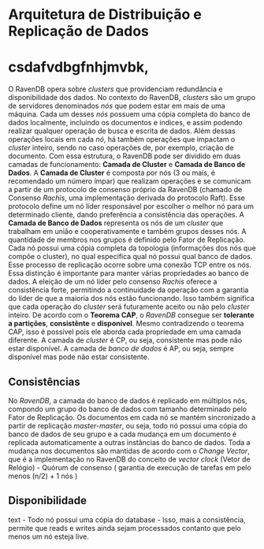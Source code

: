 # Arquitetura de Distribuição e Replicação de Dados
# csdafvdbgfnhjmvbk,
O RavenDB opera sobre *clusters* que providenciam redundância e disponibilidade dos dados. No contexto do RavenDB, *clusters* são um grupo de servidores denominados *nós* que podem estar em mais de uma máquina. Cada um desses *nós* possuem uma cópia completa do banco de dados localmente, incluindo os documentos e índices, e assim podendo realizar qualquer operação de busca e escrita de dados. Além dessas operações locais em cada *nó*, há também operações que impactam o *cluster* inteiro, sendo no caso operações de, por exemplo, criação de documento. Com essa estrutura, o RavenDB pode ser dividido em duas camadas de funcionamento: **Camada de Cluster** e **Camada de Banco de Dados**.
A **Camada de Cluster** é composta por nós (3 ou mais, é recomendado um número ímpar) que realizam operações e se comunicam a partir de um protocolo de consenso próprio da RavenDB (chamado de Consenso *Rachis*, uma implementação derivada do protocolo Raft). Esse protocolo define um nó líder responsável por escolher o melhor nó para um determinado cliente, dando preferência a consistência das operações. 
A **Camada de Banco de Dados** representa os nós de um *cluster* que trabalham em união e cooperativamente e também grupos desses nós. A quantidade de membros nos grupos é definido pelo Fator de Replicação. Cada nó possui uma cópia completa da topologia (informações dos nós que compõe o cluster), no qual especifica qual nó possui qual banco de dados. Esse processo de replicação ocorre sobre uma conexão TCP entre os nós.
Essa distinção é importante para manter várias propriedades ao banco de dados. A eleição de um nó líder pelo consenso *Rachis* oferece a consistência forte, permitindo a continuidade da operação com a garantia do líder de que a maioria dos nós estão funcionando. Isso também significa que cada operação do *cluster* será futuramente aceito ou não pelo *cluster* inteiro. 
De acordo com o **Teorema CAP**, o *RavenDB* consegue ser **tolerante a partições**, **consistênte** e **disponível**. Mesmo contradizendo o teorema CAP, isso é possível pois ele aborda cada propriedade em uma camada diferente. A camada de *cluster* é  CP, ou seja, consistente mas pode não estar disponível. A camada de *banco de dados* é AP, ou seja, sempre disponível mas pode não estar consistente.

## Consistências
No *RavenDB*, a camada do banco de dados é replicado em múltiplos nós, compondo um grupo do banco de dados com tamanho determinado pelo Fator de Replicação. Os documentos em cada nó se mantém sincronizado a partir de replicação *master-master*, ou seja, todo nó possui uma cópia do banco de dados de seu grupo e a cada mudança em um documento é replicada automaticamente a outras instâncias do banco de dados. Toda a mudança nos documentos são mantidas de acordo com o *Change Vector*, que é a implementação no RavenDB do conceito de *vector clock* (Vetor de Relógio)
	- Quórum de consenso ( garantia de execução de tarefas em pelo menos (n/2) + 1 nós )

## Disponibilidade
text
	- Todo nó possui uma cópia do database
	- Isso, mais a consistência, permite que reads e writes ainda sejam processados contanto que pelo menos um nó esteja live.

<!--stackedit_data:
eyJkaXNjdXNzaW9ucyI6eyI4NmVEc0xZTENGSm01VFI1Ijp7In
N0YXJ0Ijo1MiwiZW5kIjo3MiwidGV4dCI6IiMgY3NkYWZ2ZGJn
Zm5oam12YmssIn19LCJjb21tZW50cyI6eyJNcm5meWNMaTcyck
NuN2VpIjp7ImRpc2N1c3Npb25JZCI6Ijg2ZURzTFlMQ0ZKbTVU
UjUiLCJzdWIiOiJnaDozMDgzOTk1NCIsInRleHQiOiJhY2VpIG
9mZW5zaXZvIGFwYWdhIiwiY3JlYXRlZCI6MTU3MjUzOTkwNTAx
Mn19LCJoaXN0b3J5IjpbNDkxMDM4MzMsLTE1NTI4MDYwNjAsLT
M3NTQ4NzMxMF19
-->